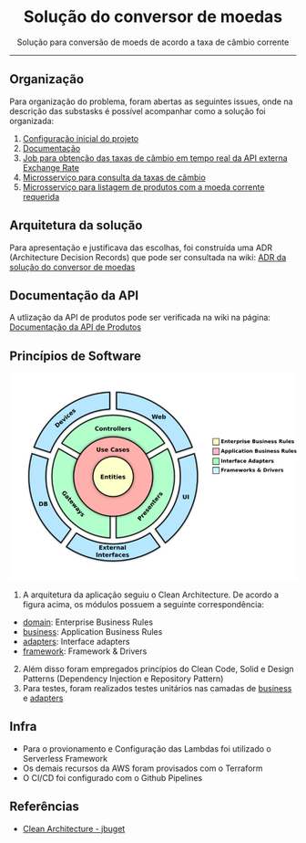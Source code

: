 <h1 align="center">
Solução do conversor de moedas
</h1>

<p align="center">Solução para conversão de moeds de acordo a taxa de câmbio corrente</p>

<hr>

## Organização

Para organização do problema, foram abertas as seguintes issues, onde na descrição das substasks é possível acompanhar como a solução foi organizada:

1. [Configuração inicial do projeto](https://github.com/Eugeniosales/eng-gruposbf-backend-typescript/issues/1)
2. [Documentação](https://github.com/Eugeniosales/eng-gruposbf-backend-typescript/issues/2)
3. [Job para obtenção das taxas de câmbio em tempo real da API externa Exchange Rate](https://github.com/Eugeniosales/eng-gruposbf-backend-typescript/issues/3)
4. [Microsserviço para consulta da taxas de câmbio](https://github.com/Eugeniosales/eng-gruposbf-backend-typescript/issues/4)
5. [Microsserviço para listagem de produtos com a moeda corrente requerida](https://github.com/Eugeniosales/eng-gruposbf-backend-typescript/issues/6)

## Arquitetura da solução

Para apresentação e justificava das escolhas, foi construída uma ADR (Architecture Decision Records) que pode ser consultada na wiki: [ADR da solução do conversor de moedas](https://github.com/Eugeniosales/eng-gruposbf-backend-typescript/wiki/%5BDocumenta%C3%A7%C3%A3o%5D-ADR-da-solu%C3%A7%C3%A3o-do-conversor-de-moedas)
## Documentação da API

A utlização da API de produtos pode ser verificada na wiki na página: [Documentação da API de Produtos](https://github.com/Eugeniosales/eng-gruposbf-backend-typescript/wiki/%5BDocumenta%C3%A7%C3%A3o%5D-API-de-Produtos)

## Princípios de Software

<p align="center">
    <img src="./assets/clean_archicteture.png" alt="Logo" width=600>
</p>

1. A arquitetura da aplicação seguiu o Clean Architecture. De acordo a figura acima, os módulos possuem a seguinte correspondência:

* [domain](./src/1-domain): Enterprise Business Rules
* [business](./src/2-business): Application Business Rules
* [adapters](./src/3-adapters): Interface adapters
* [framework](./src/4-framework): Framework & Drivers

2. Além disso foram empregados princípios do Clean Code, Solid e Design Patterns (Dependency Injection e Repository Pattern)
3. Para testes, foram realizados testes unitários nas camadas de [business](./src/2-business) e [adapters](./src/3-adapters)
## Infra

* Para o provionamento e Configuração das Lambdas foi utilizado o Serverless Framework
* Os demais recursos da AWS foram provisados com o Terraform
* O CI/CD foi configurado com o Github Pipelines

## Referências

* [Clean Architecture - jbuget](https://github.com/jbuget/nodejs-clean-architecture-app)
